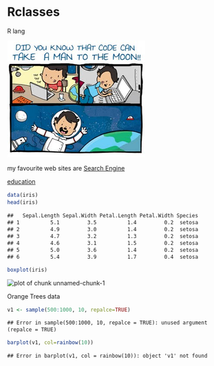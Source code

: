 # Rclasses
R lang

![my image](/images/33.jpg)

my favourite web sites are
[Search Engine](http://www.google.com)

[education](http://www.edx.com)


```r
data(iris)
head(iris)
```

```
##   Sepal.Length Sepal.Width Petal.Length Petal.Width Species
## 1          5.1         3.5          1.4         0.2  setosa
## 2          4.9         3.0          1.4         0.2  setosa
## 3          4.7         3.2          1.3         0.2  setosa
## 4          4.6         3.1          1.5         0.2  setosa
## 5          5.0         3.6          1.4         0.2  setosa
## 6          5.4         3.9          1.7         0.4  setosa
```

```r
boxplot(iris)
```

![plot of chunk unnamed-chunk-1](figure/unnamed-chunk-1-1.png)

Orange Trees data

```r
v1 <- sample(500:1000, 10, repalce=TRUE)
```

```
## Error in sample(500:1000, 10, repalce = TRUE): unused argument (repalce = TRUE)
```

```r
barplot(v1, col=rainbow(10))
```

```
## Error in barplot(v1, col = rainbow(10)): object 'v1' not found
```
